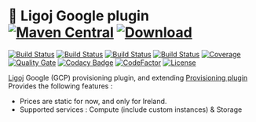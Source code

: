 # :link: Ligoj Google plugin [![Maven Central](https://maven-badges.herokuapp.com/maven-central/org.ligoj.plugin/plugin-prov-google/badge.svg)](https://maven-badges.herokuapp.com/maven-central/org.ligoj.plugin/plugin-prov-google) [![Download](https://api.bintray.com/packages/ligoj/maven-repo/plugin-prov-google/images/download.svg) ](https://bintray.com/ligoj/maven-repo/plugin-prov-google/_latestVersion)

[![Build Status](https://travis-ci.org/ligoj/plugin-prov-google.svg?branch=master)](https://travis-ci.org/ligoj/plugin-prov-google)
[![Build Status](https://circleci.com/gh/ligoj/plugin-prov-google.svg?style=svg)](https://circleci.com/gh/ligoj/plugin-prov-google)
[![Build Status](https://semaphoreci.com/api/v1/ligoj/plugin-prov-google/branches/master/shields_badge.svg)](https://semaphoreci.com/ligoj/plugin-prov-google)
[![Build Status](https://ci.appveyor.com/api/projects/status/fth31gimvog3mrsp/branch/master?svg=true)](https://ci.appveyor.com/project/ligoj/plugin-prov-google/branch/master)
[![Coverage](https://sonarcloud.io/api/project_badges/measure?project=org.ligoj.plugin%3plugin-prov-google&metric=coverage)](https://sonarcloud.io/component_measures/metric/coverage/list?id=org.ligoj.plugin%3plugin-prov-google)
[![Quality Gate](https://sonarcloud.io/api/project_badges/measure?metric=alert_status&project=org.ligoj.plugin:plugin-prov-google)](https://sonarcloud.io/dashboard/index/org.ligoj.plugin:plugin-prov-google)
[![Codacy Badge](https://api.codacy.com/project/badge/Grade/c0cbc71ea72a4e09a78c64afa32d2781)](https://www.codacy.com/app/ligoj/plugin-prov-google?utm_source=github.com&amp;utm_medium=referral&amp;utm_content=ligoj/plugin-prov-google&amp;utm_campaign=Badge_Grade)
[![CodeFactor](https://www.codefactor.io/repository/github/ligoj/plugin-prov-google/badge)](https://www.codefactor.io/repository/github/ligoj/plugin-prov-google)
[![License](http://img.shields.io/:license-mit-blue.svg)](http://fabdouglas.mit-license.org/)

[Ligoj](https://github.com/ligoj/ligoj) Google (GCP) provisioning plugin, and extending [Provisioning plugin](https://github.com/ligoj/plugin-prov)
Provides the following features :
- Prices are static for now, and only for Ireland.
- Supported services : Compute (include custom instances) & Storage
